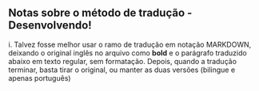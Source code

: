 ## Notas sobre o método de tradução - Desenvolvendo!

i.	Talvez fosse melhor usar o ramo de tradução em notação MARKDOWN, deixando o original inglês no arquivo como **bold** e o parágrafo traduzido abaixo em texto regular, sem formatação. Depois, quando a tradução terminar, basta tirar o original, ou manter as duas versões (bilingue e apenas português)
